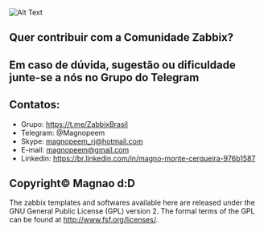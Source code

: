 
![Alt Text](https://github.com/magnopeem/Templates_zabbix_3.2/blob/master/src/img/web-banner-zabbix-3.png)

## Quer contribuir com a Comunidade Zabbix? 

## Em caso de dúvida, sugestão ou dificuldade junte-se a nós no Grupo do Telegram

## Contatos:

* Grupo: https://t.me/ZabbixBrasil 
* Telegram: @Magnopeem
* Skype: magnopeem_rj@hotmail.com
* E-mail: magnopeem@gmail.com
* Linkedin: https://br.linkedin.com/in/magno-monte-cerqueira-976b1587



## Copyright© Magnao  d:D

The zabbix templates and softwares available here are released under the GNU General Public License (GPL) version 2. The formal terms of the GPL can be found at http://www.fsf.org/licenses/.


